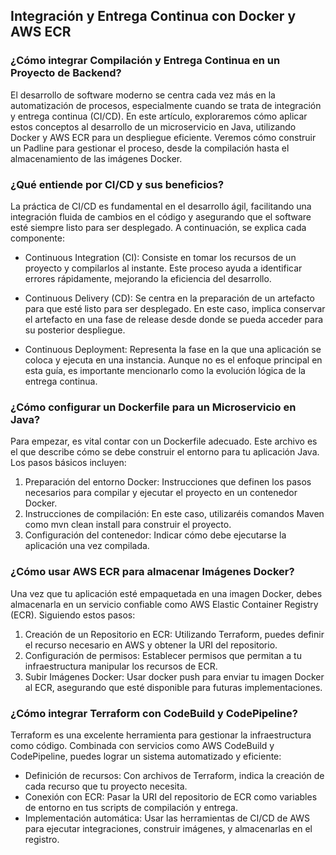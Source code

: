 <h2 align="left"> Integración y Entrega Continua con Docker y AWS ECR </h2>

<h3 align="left"> ¿Cómo integrar Compilación y Entrega Continua en un Proyecto de Backend? </h3>

<p align="left"> El desarrollo de software moderno se centra cada vez más en la automatización de procesos, especialmente cuando se trata de integración y entrega continua (CI/CD). En este artículo, exploraremos cómo aplicar estos conceptos al desarrollo de un microservicio en Java, utilizando Docker y AWS ECR para un despliegue eficiente. Veremos cómo construir un Padline para gestionar el proceso, desde la compilación hasta el almacenamiento de las imágenes Docker. </p>

<h3 align="left"> ¿Qué entiende por CI/CD y sus beneficios? </h3>

<p align="left"> La práctica de CI/CD es fundamental en el desarrollo ágil, facilitando una integración fluida de cambios en el código y asegurando que el software esté siempre listo para ser desplegado. A continuación, se explica cada componente:

* Continuous Integration (CI): Consiste en tomar los recursos de un proyecto y compilarlos al instante. Este proceso ayuda a identificar errores rápidamente, mejorando la eficiencia del desarrollo.

* Continuous Delivery (CD): Se centra en la preparación de un artefacto para que esté listo para ser desplegado. En este caso, implica conservar el artefacto en una fase de release desde donde se pueda acceder para su posterior despliegue.

* Continuous Deployment: Representa la fase en la que una aplicación se coloca y ejecuta en una instancia. Aunque no es el enfoque principal en esta guía, es importante mencionarlo como la evolución lógica de la entrega continua.</p>

<h3 align="left"> ¿Cómo configurar un Dockerfile para un Microservicio en Java? </h3>

<p align="left"> Para empezar, es vital contar con un Dockerfile adecuado. Este archivo es el que describe cómo se debe construir el entorno para tu aplicación Java. Los pasos básicos incluyen:

1. Preparación del entorno Docker: Instrucciones que definen los pasos necesarios para compilar y ejecutar el proyecto en un contenedor Docker.
2. Instrucciones de compilación: En este caso, utilizaréis comandos Maven como mvn clean install para construir el proyecto.
3. Configuración del contenedor: Indicar cómo debe ejecutarse la aplicación una vez compilada.</p>

<h3 align="left"> ¿Cómo usar AWS ECR para almacenar Imágenes Docker? </h3>

<p align="left"> Una vez que tu aplicación esté empaquetada en una imagen Docker, debes almacenarla en un servicio confiable como AWS Elastic Container Registry (ECR). Siguiendo estos pasos:

1. Creación de un Repositorio en ECR: Utilizando Terraform, puedes definir el recurso necesario en AWS y obtener la URI del repositorio.
2. Configuración de permisos: Establecer permisos que permitan a tu infraestructura manipular los recursos de ECR.
3. Subir Imágenes Docker: Usar docker push para enviar tu imagen Docker al ECR, asegurando que esté disponible para futuras implementaciones. </p>

<h3 align="left"> ¿Cómo integrar Terraform con CodeBuild y CodePipeline? </h3>

<p align="left"> Terraform es una excelente herramienta para gestionar la infraestructura como código. Combinada con servicios como AWS CodeBuild y CodePipeline, puedes lograr un sistema automatizado y eficiente:

* Definición de recursos: Con archivos de Terraform, indica la creación de cada recurso que tu proyecto necesita.
* Conexión con ECR: Pasar la URI del repositorio de ECR como variables de entorno en tus scripts de compilación y entrega.
* Implementación automática: Usar las herramientas de CI/CD de AWS para ejecutar integraciones, construir imágenes, y almacenarlas en el registro.</p>